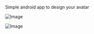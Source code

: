 Simple android app to design your avatar


![Image](https://raw.github.com/RissamAsghar/AvatarMaker/master/images/avatarMain.jpg)
<br/>


![Image](https://raw.github.com/RissamAsghar/AvatarMaker/master/images/avatarPerson.jpg)
